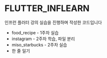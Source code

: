 # FLUTTER_INFLEARN

인프런 플러터 강의 실습을 진행하며 작성한 코드입니다
+ food_recipe - 1주차 실습
+ instagram - 2주차 학습, 파일 분리
+ miso_starbucks - 2주차 실습
+ 한 줄 일기
